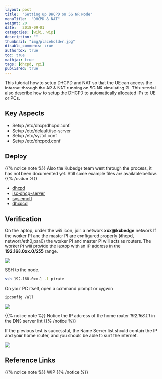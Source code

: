 ```yaml
---
layout: post
title:  "Setting up DHCPD on 5G NR Node"
menuTitle:  "DHCPD & NAT"
weight: 20
date:   2018-09-01
categories: [wiki, wip]
description: ""
thumbnail: "img/placeholder.jpg"
disable_comments: true
authorbox: true
toc: true
mathjax: true
tags: [dhcpd, rpi]
published: true
---
```


This tutorial how to setup DHCPD and NAT so that the UE can access the 
internet through the AP & NAT running on 5G NR simulating PI. This tutorial
also describe how to setup the DHCPD to automatically allocated IPs to UE or PCs.

<!--more-->

## Key Aspects

- Setup /etc/dhcp/dhcpd.conf.
- Setup /etc/default/isc-server
- Setup /etc/systcl.conf 
- Setup /etc/dhcpcd.conf 

## Deploy

{{% notice note %}}
Also the Kubedge team went through the process, it has not been documented yet. Still some example files are available bellow.
{{% /notice %}}

- [dhcpd](https://github.com/kubedge/kube-rpi/blob/master/config/cluster1/hypriotos/kube-node02/etc/dhcp/dhcpd.conf)
- [isc-dhcp-server](https://github.com/kubedge/kube-rpi/blob/master/config/cluster1/hypriotos/kube-node02/etc/default/isc-dhcp-server)
- [systemctl](https://github.com/kubedge/kube-rpi/blob/master/config/cluster1/hypriotos/kube-node02/etc/sysctl.conf)
- [dhcpcd](https://github.com/kubedge/kube-rpi/blob/master/config/cluster1/hypriotos/kube-node02/etc/dhcpcd.conf)

## Verification

On the laptop, under the wifi icon, join a network **xxx@kubedge** network
If the worker PI and the master PI are configured properly (dhcpd, network/eth0,pan0)
the worker PI and master PI will acts as routers. The worker PI will provide the laptop with an IP address in the **192.168.0xx.0/255** range.

![](/images/networks/wlan0_pict1.png)

SSH to the node.
```bash
ssh 192.168.0xx.1 -l pirate
```

On your PC itself, open a command prompt or cygwin
```bash
ipconfig /all
```
![](/images/networks/wlan0_pict2.png)

{{% notice note %}}
Notice the IP address of the home router *192.168.1.1* in the DNS server list
{{% /notice %}}

If the previous test is successful, the Name Server list should contain the IP and your home router, and you should be able
to surf the internet.

![](/images/networks/wlan0_pict3.png)


## Reference Links

{{% notice note %}}
WIP
{{% /notice %}}
